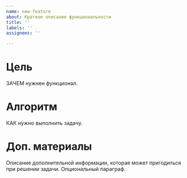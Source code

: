 ```yaml
---
name: new-feature
about: Краткое описание функциональности
title: ''
labels: ''
assignees: ''

---
```


# Цель
ЗАЧЕМ нужнен функционал.

# Алгоритм
КАК нужно выполнить задачу.

# Доп. материалы
Описание дополнительной информации, которая может пригодиться при решении задачи. Опциональный параграф.
